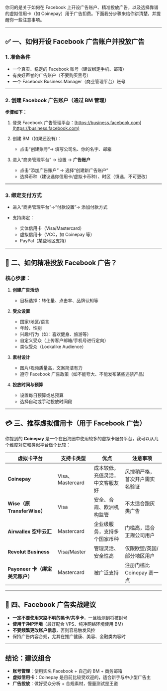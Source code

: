 你问的是关于如何在 Facebook 上开设广告账户、精准投放广告，以及选择靠谱的虚拟信用卡（如 Coinepay）用于广告扣费。下面我分步骤来给你讲清楚，并提醒你一些注意事项。

---

## ✅ 一、如何开设 Facebook 广告账户并投放广告

### 1. **准备条件**

* 一个真实、稳定的 Facebook 账号（建议绑定手机、邮箱）
* 有良好声誉的广告账户（不要购买黑号）
* 一个 Facebook Business Manager（商业管理平台）账号

---

### 2. **创建 Facebook 广告账户（通过 BM 管理）**

**步骤如下：**

1. 登录 Facebook 广告管理平台：[https://business.facebook.com](https://business.facebook.com)
2. 创建 BM（如果还没有）：

   * 点击“创建账号”→ 填写公司名、你的名字、邮箱
3. 进入“商务管理平台” → 设置 → **广告账户**

   * 点击“添加广告账户” → 选择“创建新广告账户”
   * 选择币种（建议选你信用卡/虚拟卡币种）、时区（慎选，不可更改）

---

### 3. **绑定支付方式**

* 进入“商务管理平台”→“付款设置”→ 添加付款方式
* 支持绑定：

  * 实体信用卡（Visa/Mastercard）
  * 虚拟信用卡（VCC，如 Coinepay 等）
  * PayPal（某些地区支持）

---

## 🎯 二、如何精准投放 Facebook 广告？

### 核心步骤：

1. **创建广告活动**

   * 目标选择：转化量、点击率、品牌认知等
2. **受众设置**

   * 国家/地区/语言
   * 年龄、性别
   * 兴趣/行为（如：喜欢健身、旅游等）
   * 自定义受众（上传客户邮箱/手机号进行定向）
   * 类似受众（Lookalike Audience）
3. **素材设计**

   * 图片/视频质量高，文案简洁有力
   * 遵守 Facebook 广告政策（如不能夸大、不能发布某些违禁产品）
4. **投放时间与预算**

   * 设置每日预算或总预算
   * 选择自动或手动投放时间段

---

## 💳 三、推荐虚拟信用卡（用于 Facebook 广告）

你提到的 **Coinepay** 是一个在出海圈中使用较多的虚拟卡服务平台，我可以从几个维度对它和类似平台做个比较：

| 虚拟卡平台                    | 支持卡类型           | 优点               | 注意事项               |
| ------------------------ | --------------- | ---------------- | ------------------ |
| **Coinepay**             | Visa、Mastercard | 成本较低，充值灵活，中文客服友好 | 风控稍严格，首次开户需实名验证    |
| **Wise（原 TransferWise）** | Visa            | 安全、合规、欧洲机构监管     | 不太适合跑灰类广告          |
| **Airwallex 空中云汇**       | Mastercard      | 企业级服务，支持多个国家币种   | 门槛高，适合正规公司用户       |
| **Revolut Business**     | Visa/Master     | 管理灵活、安全性高        | 仅限欧盟/英国/部分地区用户     |
| **Payoneer 卡（绑定美元账户）**   | Mastercard      | 被广泛支持            | 注册门槛比 Coinepay 高一点 |

---

## 🔐 四、Facebook 广告实战建议

* **一定不要使用来路不明的黑卡/共享卡**，一旦检测到将被封号
* **使用干净IP环境**（最好配合 VPS、纯净网络环境使用 BM）
* **不要频繁更改账户信息**，否则容易触发风控
* 保持广告内容合规，尤其在推广健康、美容、金融类内容时

---

## 结论：建议组合

* **账号管理**：使用实名 Facebook + 自己的 BM + 商务邮箱
* **虚拟信用卡**：Coinepay 是目前比较受欢迎的，适合新手与中小型广告主
* **广告投放**：做好受众分析 + 合规素材，慢量测试是王道
